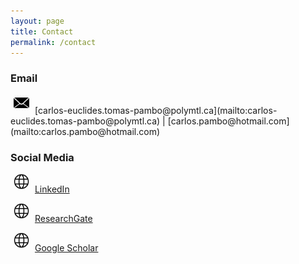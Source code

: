 ```yaml
---
layout: page
title: Contact
permalink: /contact
---
```

### Email

<img alt="Email icon" src="/assets/images/email-icon.png" style="width:25px; margin: 0 5px 5px 5px;" />
[carlos-euclides.tomas-pambo@polymtl.ca](mailto:carlos-euclides.tomas-pambo@polymtl.ca) | [carlos.pambo@hotmail.com](mailto:carlos.pambo@hotmail.com)

### Social Media
<img alt="" src="/assets/images/web-icon.png" style="width:25px; margin: 0 5px 5px 5px;" /> [LinkedIn](https://www.linkedin.com/in/carlos-pambo/)

<img alt="" src="/assets/images/web-icon.png" style="width:25px; margin: 0 5px 5px 5px;" /> [ResearchGate](https://www.researchgate.net/profile/Carlos-Pambo)

<img alt="" src="/assets/images/web-icon.png" style="width:25px; margin: 0 5px 5px 5px;" /> [Google Scholar](https://scholar.google.co.za/citations?user==en)
